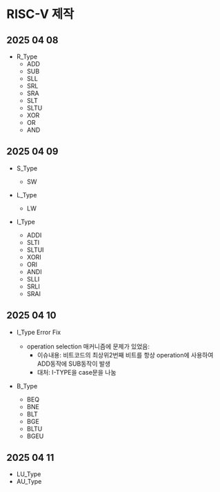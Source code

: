 # RISC-V 제작

## 2025 04 08
- R_Type
    - ADD 
    - SUB 
    - SLL 
    - SRL 
    - SRA 
    - SLT 
    - SLTU 
    - XOR 
    - OR 
    - AND 


## 2025 04 09  
- S_Type
  - SW 

- L_Type
  - LW   

- I_Type 
  - ADDI 
  - SLTI 
  - SLTUI 
  - XORI 
  - ORI 
  - ANDI 
  - SLLI 
  - SRLI 
  - SRAI 

## 2025 04 10
- I_Type Error Fix
  - operation selection 매커니즘에 문제가 있었음: 
    - 이슈내용: 비트코드의 최상위2번째 비트를 항상 operation에 사용하여 ADD동작에 SUB동작이 발생
    - 대처: I-TYPE을 case문을 나눔

- B_Type
  - BEQ 
  - BNE 
  - BLT 
  - BGE 
  - BLTU 
  - BGEU 

## 2025 04 11  
- LU_Type 
- AU_Type 